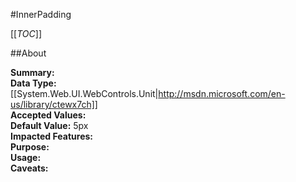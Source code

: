 #InnerPadding

[[_TOC_]]

##About

**Summary:**   
**Data Type:** [[System.Web.UI.WebControls.Unit|http://msdn.microsoft.com/en-us/library/ctewx7ch]]  
**Accepted Values:**   
**Default Value:** 5px  
**Impacted Features:**   
**Purpose:**   
**Usage:**   
**Caveats:**   

